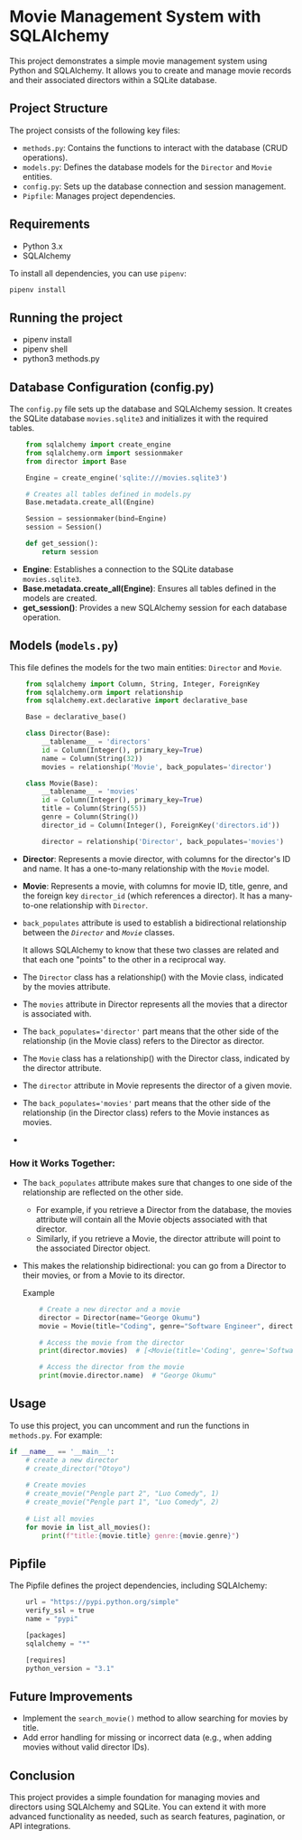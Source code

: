 # Movie Management System with SQLAlchemy

This project demonstrates a simple movie management system using Python and SQLAlchemy. It allows you to create and manage movie records and their associated directors within a SQLite database.

## Project Structure

The project consists of the following key files:

- `methods.py`: Contains the functions to interact with the database (CRUD operations).
- `models.py`: Defines the database models for the `Director` and `Movie` entities.
- `config.py`: Sets up the database connection and session management.
- `Pipfile`: Manages project dependencies.

## Requirements

- Python 3.x
- SQLAlchemy

To install all dependencies, you can use `pipenv`:

```bash
pipenv install
```

## Running the project

- pipenv install
- pipenv shell
- python3 methods.py



## Database Configuration (config.py)

The `config.py` file sets up the database and SQLAlchemy session. It creates the SQLite database `movies.sqlite3` and initializes it with the required tables.

```python
    from sqlalchemy import create_engine
    from sqlalchemy.orm import sessionmaker
    from director import Base

    Engine = create_engine('sqlite:///movies.sqlite3')

    # Creates all tables defined in models.py
    Base.metadata.create_all(Engine)

    Session = sessionmaker(bind=Engine)
    session = Session()

    def get_session():
        return session
```

- <b>Engine</b>: Establishes a connection to the SQLite database `movies.sqlite3`.
- <b>Base.metadata.create_all(Engine)</b>: Ensures all tables defined in the models are created.
- <b>get_session()</b>: Provides a new SQLAlchemy session for each database operation.


## Models (`models.py`)

This file defines the models for the two main entities: `Director` and `Movie`.

```python
    from sqlalchemy import Column, String, Integer, ForeignKey
    from sqlalchemy.orm import relationship
    from sqlalchemy.ext.declarative import declarative_base

    Base = declarative_base()

    class Director(Base):
        __tablename__ = 'directors'
        id = Column(Integer(), primary_key=True)
        name = Column(String(32))
        movies = relationship('Movie', back_populates='director')

    class Movie(Base):
        __tablename__ = 'movies'
        id = Column(Integer(), primary_key=True)
        title = Column(String(55))
        genre = Column(String())
        director_id = Column(Integer(), ForeignKey('directors.id'))

        director = relationship('Director', back_populates='movies')
```
- <b>Director</b>: Represents a movie director, with columns for the director's ID and name. It has a one-to-many relationship with the `Movie` model.
- <b>Movie</b>: Represents a movie, with columns for movie ID, title, genre, and the foreign key `director_id` (which references a director). It has a many-to-one relationship with `Director`.
- `back_populates` attribute is used to establish a bidirectional relationship between the <i>`Director`</i> and <i>`Movie`</i> classes.  

    It allows SQLAlchemy to know that these two classes are related and that each one "points" to the other in a reciprocal way.
- The `Director` class has a relationship() with the Movie class, indicated by the movies attribute.
- The `movies` attribute in Director represents all the movies that a director is associated with.
- The `back_populates='director'` part means that the other side of the relationship (in the Movie class) refers to the Director as director.
- The `Movie` class has a relationship() with the Director class, indicated by the director attribute.
- The `director` attribute in Movie represents the director of a given movie.
- The `back_populates='movies'` part means that the other side of the relationship (in the Director class) refers to the Movie instances as movies.
- 

### How it Works Together:
- The `back_populates` attribute makes sure that changes to one side of the relationship are reflected on the other side.
    - For example, if you retrieve a Director from the database, the movies attribute will contain all the Movie objects associated with that director.
    - Similarly, if you retrieve a Movie, the director attribute will point to the associated Director object.
- This makes the relationship bidirectional: you can go from a Director to their movies, or from a Movie to its director.

    Example

    ```python
        # Create a new director and a movie
        director = Director(name="George Okumu")
        movie = Movie(title="Coding", genre="Software Engineer", director=director)

        # Access the movie from the director
        print(director.movies)  # [<Movie(title='Coding', genre='Software Engineer')>]

        # Access the director from the movie
        print(movie.director.name)  # "George Okumu"


## Usage

To use this project, you can uncomment and run the functions in `methods.py`. For example:

```python
if __name__ == '__main__':
    # create a new director
    # create_director("Otoyo")
    
    # Create movies
    # create_movie("Pengle part 2", "Luo Comedy", 1)
    # create_movie("Pengle part 1", "Luo Comedy", 2)
    
    # List all movies
    for movie in list_all_movies():
        print(f"title:{movie.title} genre:{movie.genre}")
```

## Pipfile

The Pipfile defines the project dependencies, including SQLAlchemy:


```python
    url = "https://pypi.python.org/simple"
    verify_ssl = true
    name = "pypi"

    [packages]
    sqlalchemy = "*"

    [requires]
    python_version = "3.1"

```

## Future Improvements

- Implement the `search_movie()` method to allow searching for movies by title.
- Add error handling for missing or incorrect data (e.g., when adding movies without valid director IDs).

## Conclusion

This project provides a simple foundation for managing movies and directors using SQLAlchemy and SQLite. You can extend it with more advanced functionality as needed, such as search features, pagination, or API integrations.
